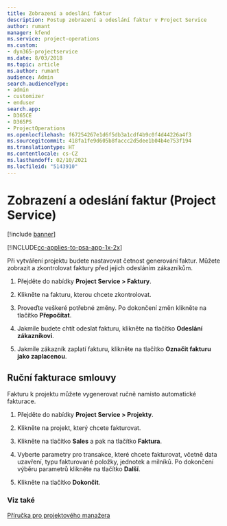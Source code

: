 ```yaml
---
title: Zobrazení a odeslání faktur
description: Postup zobrazení a odeslání faktur v Project Service
author: rumant
manager: kfend
ms.service: project-operations
ms.custom:
- dyn365-projectservice
ms.date: 8/03/2018
ms.topic: article
ms.author: rumant
audience: Admin
search.audienceType:
- admin
- customizer
- enduser
search.app:
- D365CE
- D365PS
- ProjectOperations
ms.openlocfilehash: f67254267e1d6f5db3a1cdf4b9c0f4d44226a4f3
ms.sourcegitcommit: 418fa1fe9d605b8faccc2d5dee1b04b4e753f194
ms.translationtype: HT
ms.contentlocale: cs-CZ
ms.lasthandoff: 02/10/2021
ms.locfileid: "5143910"
---
```

# <a name="view-and-send-invoices-project-service"></a>Zobrazení a odeslání faktur (Project Service)

[!include [banner](../includes/psa-now-project-operations.md)]

[!INCLUDE[cc-applies-to-psa-app-1x-2x](../includes/cc-applies-to-psa-app-1x-2x.md)]

Při vytváření projektu budete nastavovat četnost generování faktur. Můžete zobrazit a zkontrolovat faktury před jejich odesláním zákazníkům.  
  
1.  Přejděte do nabídky **Project Service > Faktury**.  
  
2.  Klikněte na fakturu, kterou chcete zkontrolovat.  
  
3.  Proveďte veškeré potřebné změny. Po dokončení změn klikněte na tlačítko **Přepočítat**.  
  
4.  Jakmile budete chtít odeslat fakturu, klikněte na tlačítko **Odeslání zákazníkovi**.  
  
5.  Jakmile zákazník zaplatí fakturu, klikněte na tlačítko **Označit fakturu jako zaplacenou**.  
  
## <a name="manually-invoice-a-contract"></a>Ruční fakturace smlouvy  
 Fakturu k projektu můžete vygenerovat ručně namísto automatické fakturace.  
  
1.  Přejděte do nabídky **Project Service > Projekty**.  
  
2.  Klikněte na projekt, který chcete fakturovat.  
  
3.  Klikněte na tlačítko **Sales** a pak na tlačítko **Faktura**.  
  
4.  Vyberte parametry pro transakce, které chcete fakturovat, včetně data uzavření, typu fakturované položky, jednotek a milníků. Po dokončení výběru parametrů klikněte na tlačítko **Další**.  
  
5.  Klikněte na tlačítko **Dokončit**.  
  
### <a name="see-also"></a>Viz také  
 [Příručka pro projektového manažera](../psa/project-manager-guide.md)
